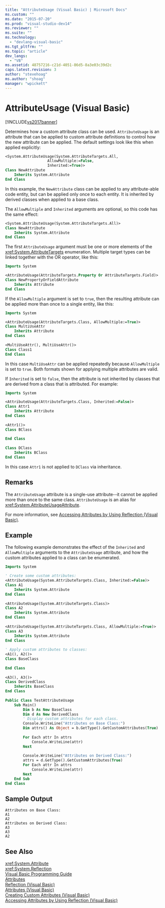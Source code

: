 ```yaml
---
title: "AttributeUsage (Visual Basic) | Microsoft Docs"
ms.custom: ""
ms.date: "2015-07-20"
ms.prod: "visual-studio-dev14"
ms.reviewer: ""
ms.suite: ""
ms.technology: 
  - "devlang-visual-basic"
ms.tgt_pltfrm: ""
ms.topic: "article"
dev_langs: 
  - "VB"
ms.assetid: 48757216-c21d-4051-86d5-8a3e03c39d2c
caps.latest.revision: 3
author: "stevehoag"
ms.author: "shoag"
manager: "wpickett"
---
```

# AttributeUsage (Visual Basic)
[!INCLUDE[vs2017banner](../../../../includes/vs2017banner.md)]

Determines how a custom attribute class can be used. `AttributeUsage` is an attribute that can be applied to custom attribute definitions to control how the new attribute can be applied. The default settings look like this when applied explicitly:  
  
```vb  
<System.AttributeUsage(System.AttributeTargets.All,   
                   AllowMultiple:=False,   
                   Inherited:=True)>   
Class NewAttribute  
    Inherits System.Attribute  
End Class  
```  
  
 In this example, the `NewAttribute` class can be applied to any attribute-able code entity, but can be applied only once to each entity. It is inherited by derived classes when applied to a base class.  
  
 The `AllowMultiple` and `Inherited` arguments are optional, so this code has the same effect:  
  
```vb  
<System.AttributeUsage(System.AttributeTargets.All)>   
Class NewAttribute  
    Inherits System.Attribute  
End Class  
```  
  
 The first `AttributeUsage` argument must be one or more elements of the <xref:System.AttributeTargets> enumeration. Multiple target types can be linked together with the OR operator, like this:  
  
```vb  
Imports System  
```  
  
```vb  
<AttributeUsage(AttributeTargets.Property Or AttributeTargets.Field)>   
Class NewPropertyOrFieldAttribute  
    Inherits Attribute  
End Class  
```  
  
 If the `AllowMultiple` argument is set to `true`, then the resulting attribute can be applied more than once to a single entity, like this:  
  
```vb  
Imports System  
```  
  
```vb  
<AttributeUsage(AttributeTargets.Class, AllowMultiple:=True)>   
Class MultiUseAttr  
    Inherits Attribute  
End Class  
  
<MultiUseAttr(), MultiUseAttr()>   
Class Class1  
End Class  
```  
  
 In this case `MultiUseAttr` can be applied repeatedly because `AllowMultiple` is set to `true`. Both formats shown for applying multiple attributes are valid.  
  
 If `Inherited` is set to `false`, then the attribute is not inherited by classes that are derived from a class that is attributed. For example:  
  
```vb  
Imports System  
```  
  
```vb  
<AttributeUsage(AttributeTargets.Class, Inherited:=False)>   
Class Attr1  
    Inherits Attribute  
End Class  
  
<Attr1()>   
Class BClass  
  
End Class    
  
Class DClass  
    Inherits BClass  
End Class  
```  
  
 In this case `Attr1` is not applied to `DClass` via inheritance.  
  
## Remarks  
 The `AttributeUsage` attribute is a single-use attribute--it cannot be applied more than once to the same class. `AttributeUsage` is an alias for <xref:System.AttributeUsageAttribute>.  
  
 For more information, see [Accessing Attributes by Using Reflection (Visual Basic)](../../../../visual-basic/programming-guide/concepts/attributes/accessing-attributes-by-using-reflection.md).  
  
## Example  
 The following example demonstrates the effect of the `Inherited` and `AllowMultiple` arguments to the `AttributeUsage` attribute, and how the custom attributes applied to a class can be enumerated.  
  
```vb  
Imports System  
```  
  
```vb  
' Create some custom attributes:  
<AttributeUsage(System.AttributeTargets.Class, Inherited:=False)>   
Class A1  
    Inherits System.Attribute  
End Class  
  
<AttributeUsage(System.AttributeTargets.Class)>   
Class A2  
    Inherits System.Attribute  
End Class      
  
<AttributeUsage(System.AttributeTargets.Class, AllowMultiple:=True)>   
Class A3  
    Inherits System.Attribute  
End Class  
  
' Apply custom attributes to classes:  
<A1(), A2()>   
Class BaseClass  
  
End Class  
  
<A3(), A3()>   
Class DerivedClass  
    Inherits BaseClass  
End Class  
  
Public Class TestAttributeUsage  
    Sub Main()  
        Dim b As New BaseClass  
        Dim d As New DerivedClass  
        ' Display custom attributes for each class.  
        Console.WriteLine("Attributes on Base Class:")  
        Dim attrs() As Object = b.GetType().GetCustomAttributes(True)  
  
        For Each attr In attrs  
            Console.WriteLine(attr)  
        Next  
  
        Console.WriteLine("Attributes on Derived Class:")  
        attrs = d.GetType().GetCustomAttributes(True)  
        For Each attr In attrs  
            Console.WriteLine(attr)  
        Next              
    End Sub  
End Class  
```  
  
## Sample Output  
  
```  
Attributes on Base Class:  
A1  
A2  
Attributes on Derived Class:  
A3  
A3  
A2  
```  
  
## See Also  
 <xref:System.Attribute>   
 <xref:System.Reflection>   
 [Visual Basic Programming Guide](../../../../visual-basic/programming-guide/index.md)   
 [Attributes](~/docs/standard/attributes/index.md)   
 [Reflection (Visual Basic)](../../../../visual-basic/programming-guide/concepts/reflection.md)   
 [Attributes (Visual Basic)](../../../../visual-basic/language-reference/attributes-visual-basic.md)   
 [Creating Custom Attributes (Visual Basic)](../../../../visual-basic/programming-guide/concepts/attributes/creating-custom-attributes.md)   
 [Accessing Attributes by Using Reflection (Visual Basic)](../../../../visual-basic/programming-guide/concepts/attributes/accessing-attributes-by-using-reflection.md)